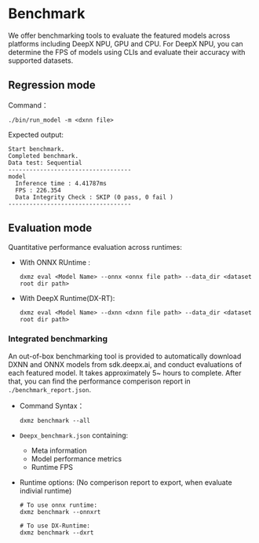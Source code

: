 # Benchmark

We offer benchmarking tools to evaluate the featured models across platforms including DeepX NPU, GPU and CPU. For DeepX NPU, you can determine the FPS of models using CLIs and evaluate their accuracy with supported datasets.

## Regression mode

Command：

```
./bin/run_model -m <dxnn file>
```

Expected output:

```
Start benchmark.
Completed benchmark.
Data test: Sequential
-----------------------------------
model
  Inference time : 4.41787ms
  FPS : 226.354
  Data Integrity Check : SKIP (0 pass, 0 fail )
-----------------------------------
```

## Evaluation mode

Quantitative performance evaluation across runtimes:

- With ONNX RUntime :
  ```
  dxmz eval <Model Name> --onnx <onnx file path> --data_dir <dataset root dir path>
  ```
- With DeepX Runtime(DX-RT):
  ```
  dxmz eval <Model Name> --dxnn <dxnn file path> --data_dir <dataset root dir path>
  ```

### Integrated benchmarking

An out-of-box benchmarking tool is provided to automatically download DXNN and ONNX models from sdk.deepx.ai, and conduct evaluations of each featured model. It takes approximately 5~ hours to complete. After that, you can find the performance comperison report in `./benchmark_report.json`.

- Command Syntax：

  ```
  dxmz benchmark --all
  ```

- `Deepx_benchmark.json` containing:

  - Meta information
  - Model performance metrics
  - Runtime FPS

- Runtime options: (No comperison report to export, when evaluate indivial runtime)

  ```
  # To use onnx runtime:
  dxmz benchmark --onnxrt

  # To use DX-Runtime:
  dxmz benchmark --dxrt
  ```
